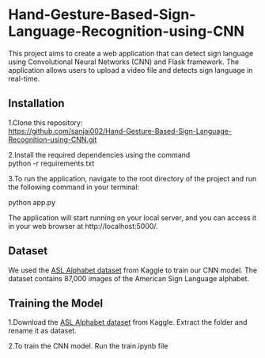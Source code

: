 # Hand-Gesture-Based-Sign-Language-Recognition-using-CNN
This project aims to create a web application that can detect sign language using Convolutional Neural Networks (CNN) and Flask framework. The application allows users to upload a video file and detects sign language in real-time.

## Installation<br>
1.Clone this repository:<br>
https://github.com/sanjai002/Hand-Gesture-Based-Sign-Language-Recognition-using-CNN.git

2.Install the required dependencies using the command<br>
python -r requirements.txt

3.To run the application, navigate to the root directory of the project and run the following command in your terminal:

python app.py

The application will start running on your local server, and you can access it in your web browser at http://localhost:5000/.

## Dataset
We used the [ASL Alphabet dataset](https://www.kaggle.com/datasets/grassknoted/asl-alphabet/download?datasetVersionNumber=1) from Kaggle to train our CNN model. The dataset contains 87,000 images of the American Sign Language alphabet.

## Training the Model
1.Download the [ASL Alphabet dataset](https://www.kaggle.com/datasets/grassknoted/asl-alphabet/download?datasetVersionNumber=1) from Kaggle. Extract the folder and rename it as dataset.

2.To train the CNN model. Run the train.ipynb file


